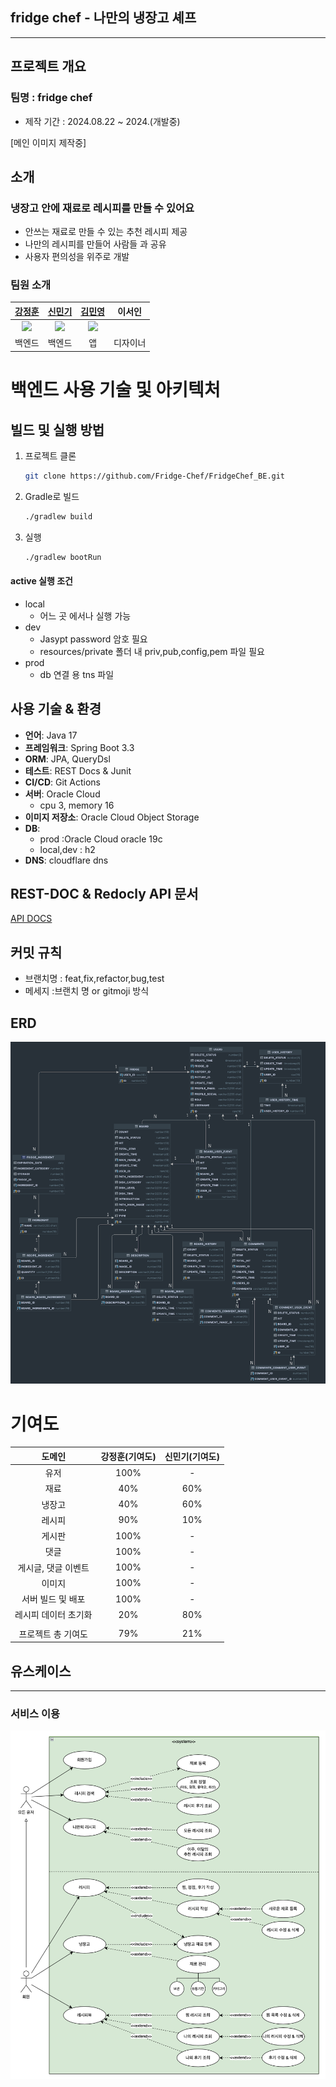 ## fridge chef - 나만의 냉장고 셰프

---

## 프로젝트 개요

### 팀명 : fridge chef

- 제작 기간 : 2024.08.22 ~ 2024.(개발중)

[메인 이미지 제작중]

## 소개

### 냉장고 안에 재료로 레시피를 만들 수 있어요

- 안쓰는 재료로 만들 수 있는 추천 레시피 제공
- 나만의 레시피를 만들어 사람들 과 공유
- 사용자 편의성을 위주로 개발

### 팀원 소개

| [강정훈](https://github.com/JHKoder) | [신민기](https://github.com/ABCganada) | [김민영](https://github.com/alsendrha) | 이서인  |
|:-----------------------:|:-----------------------------------:|:-----------------------------------:|:----:|
| <img src="https://avatars.githubusercontent.com/u/105915960?v=4" width="180"/> | <img src="https://avatars.githubusercontent.com/u/96655921?s=96&v=4" width="180"/> |<img src="https://avatars.githubusercontent.com/u/95726561?s=96&v=4" width="180"/> |         |
| 백엔드  |  백엔드 |  앱 |  디자이너   |

# 백엔드 사용 기술 및 아키텍처

## 빌드 및 실행 방법

1. 프로젝트 클론
   ```bash
   git clone https://github.com/Fridge-Chef/FridgeChef_BE.git
   ```
2. Gradle로 빌드
   ```bash
   ./gradlew build
   ```
3. 실행
   ```bash
   ./gradlew bootRun
   ```

#### active 실행 조건
- local
    - 어느 곳 에서나 실행 가능
- dev
    - Jasypt password 암호 필요
    - resources/private 폴더 내 priv,pub,config,pem 파일 필요
- prod
    - db 연결 용 tns 파일

## 사용 기술 & 환경

- **언어**: Java 17
- **프레임워크**: Spring Boot 3.3
- **ORM**: JPA, QueryDsl
- **테스트**: REST Docs & Junit
- **CI/CD**: Git Actions
- **서버**: Oracle Cloud
    - cpu 3, memory 16
- **이미지 저장소**: Oracle Cloud Object Storage
- **DB**:
    - prod :Oracle Cloud oracle 19c
    - local,dev : h2
- **DNS**: cloudflare dns

## REST-DOC & Redocly API 문서

[API DOCS](https://fridgebe.site/docs.html)

## 커밋 규칙

- 브랜치명 : feat,fix,refactor,bug,test
- 메세지 :브랜치 명 or gitmoji 방식

## ERD

![erd](docs/db_erd6.png)

# 기여도

|     도메인     | 강정훈(기여도) | 신민기(기여도) |
|:-----------:|:-------:|:--------:|
|     유저      |   100%  |    -     |
|     재료      |   40%   |   60%    |
|     냉장고     |   40%   |   60%    |
|     레시피     |   90%   |   10%    |
|     게시판     |   100%  |    -     |
|     댓글      |   100%  |    -     |
| 게시글, 댓글 이벤트 |   100%  |    -     |
|     이미지     |   100%  |    -     |
| 서버 빌드 및 배포  |   100%  |    -     |
| 레시피 데이터 초기화 |   20%   |   80%    |
|             |   |          |
| 프로젝트 총 기여도  |   79%   |   21%    |

## 유스케이스

---

### 서비스 이용

![i](docs/img.png)